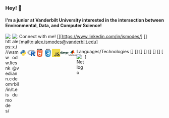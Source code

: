 ### Hey! 👋
#### I'm a junior at Vanderbilt University interested in the intersection between Environmental, Data, and Computer Science!

Connect with me!
[<img align="left" alt="https://www.linkedin.com/in/ismodes/" width="22px" src="https://cdn.jsdelivr.net/npm/simple-icons@v3/icons/linkedin.svg" />][https://www.linkedin.com/in/ismodes/]
[<img align="left" alt="alex.ismodes@vanderbilt.edu" width="22px" src="https://cdn.jsdelivr.net/npm/simple-icons@3.3.0/icons/gmail.svg" />][mailto:alex.ismodes@vanderbilt.edu]

Languages/Technologies
[<img align="left" alt="Python" width="26px" src="https://raw.githubusercontent.com/github/explore/80688e429a7d4ef2fca1e82350fe8e3517d3494d/topics/python/python.png" />]
[<img align="left" alt="R" width="26px" src="https://raw.githubusercontent.com/github/explore/80688e429a7d4ef2fca1e82350fe8e3517d3494d/topics/r/r.png" />]
[<img align="left" alt="HTML5" width="26px" src="https://raw.githubusercontent.com/github/explore/80688e429a7d4ef2fca1e82350fe8e3517d3494d/topics/html/html.png" />]
[<img align="left" alt="CSS3" width="26px" src="https://raw.githubusercontent.com/github/explore/80688e429a7d4ef2fca1e82350fe8e3517d3494d/topics/css/css.png" />]
[<img align="left" alt="JavaScript" width="26px" src="https://raw.githubusercontent.com/github/explore/80688e429a7d4ef2fca1e82350fe8e3517d3494d/topics/javascript/javascript.png" />]
[<img align="left" alt="Django" width="26px" src="https://raw.githubusercontent.com/github/explore/80688e429a7d4ef2fca1e82350fe8e3517d3494d/topics/django/django.png" />]
[<img align="left" alt="MATLAB" width="26px" src="https://raw.githubusercontent.com/github/explore/80688e429a7d4ef2fca1e82350fe8e3517d3494d/topics/matlab/matlab.png" />]
[<img align="left" alt="Netlogo" width="26px" src="https://ccl.northwestern.edu/netlogo-ccl/netlogo.png" />]
